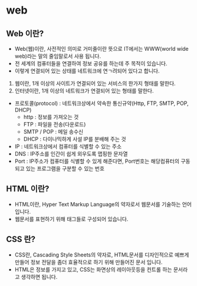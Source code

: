 # web

## Web 이란?

- Web(웹)이란, 사전적인 의미로 거미줄이란 뜻으로 IT에서는 WWW(world wide web)라는 말의 줄임말로서 사용 됩니다.
- 전 세계의 컴퓨터들을 연결하여 정보 공유를 하는데 주 목적이 있습니다.
- 이렇게 연결되어 있는 상태를 네트워크에 연ㄱ려되어 있다고 합니다.

1. 웹이란, 1개 이상의 사이트가 연결되어 있는 서비스의 한가지 형태를 말한다.
2. 인터넷이란, 1개 이상의 네트워크가 연결되어 있는 형태를 말한다.

- 프로토콜(protocol) : 네트워크상에서 약속한 통신규약(Http, FTP, SMTP, POP, DHCP)
  - http : 정보를 가져오는 것
  - FTP : 파일을 전송(다운로드)
  - SMTP / POP : 메일 송수신
  - DHCP : 다이나믹하게 사설 IP를 분배해 주는 것
- IP : 네트워크상에서 컴퓨터를 식별할 수 있는 주소
- DNS : IP주소를 인간이 쉽게 외우도록 맵핑한 문자열
- Port : IP주소가 컴퓨터를 식별할 수 있게 해준다면, Port번호는 해당컴퓨터의 구동되고 있는 프로그램을 구분할 수 있는 번호

## HTML 이란?

- HTML이란, Hyper Text Markup Language의 약자로서 웹문서를 기술하는 언어 입니다.
- 웹문서를 표현하기 위해 태그들로 구성되어 있습니다.

## CSS 란?

- CSS란, Cascading Style Sheets의 약자로, HTML문서를 디자인적으로 예쁘게 만들어 정보 전달을 좀더 효율적으로 하기 위해 만들어진 문서 입니다.
- HTML은 정보를 가지고 있고, CSS는 화면상의 레이아웃등을 컨트롤 하는 문서라고 생각하면 됩니다.
